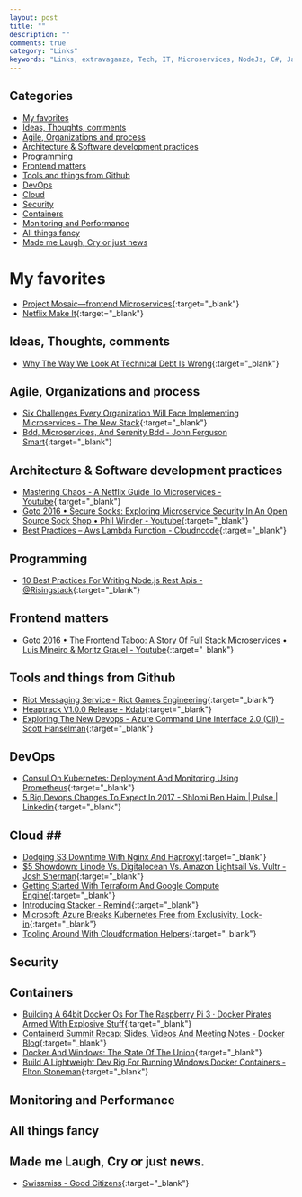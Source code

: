```yaml
---
layout: post
title: ""
description: ""
comments: true
category: "Links"
keywords: "Links, extravaganza, Tech, IT, Microservices, NodeJs, C#, Javascript, Solution architecture"
---
```


## Categories ##
* [My favorites](#favorites)
* [Ideas, Thoughts, comments](#ideas)
* [Agile, Organizations and process](#agile)
* [Architecture & Software development practices](#development)
* [Programming](#net)
* [Frontend matters](#web)
* [Tools and things from Github](#tools)
* [DevOps](#devops)
* [Cloud](#cloud)
* [Security](#security)
* [Containers](#containers)
* [Monitoring and Performance](#monitoring)
* [All things fancy](#buzz)
* [Made me Laugh, Cry or just news](#news)

# My favorites<a name="favorites"></a> #
* [Project Mosaic—frontend Microservices](https://www.mosaic9.org/){:target="_blank"}
* [Netflix Make It](http://makeit.netflix.com/projects/personal-trainer){:target="_blank"}

## Ideas, Thoughts, comments <a name="ideas"></a> ##
* [Why The Way We Look At Technical Debt Is Wrong](http://www.bigeng.io/why-the-way-we-look-at-technical-debt-is-wrong/){:target="_blank"}

## Agile, Organizations and process<a name="agile"></a> ##
* [Six Challenges Every Organization Will Face Implementing Microservices - The New Stack](https://thenewstack.io/microservices-standardization-moving-monolith-microservices/){:target="_blank"}
* [Bdd, Microservices, And Serenity Bdd - John Ferguson Smart](https://johnfergusonsmart.com/bdd-and-microservices/){:target="_blank"}

## Architecture & Software development practices <a name="development"></a> ##
* [Mastering Chaos - A Netflix Guide To Microservices - Youtube](https://www.youtube.com/watch?v=CZ3wIuvmHeM){:target="_blank"}
* [Goto 2016 • Secure Socks: Exploring Microservice Security In An Open Source Sock Shop • Phil Winder - Youtube](https://www.youtube.com/watch?v=GOjAcmVUmZc){:target="_blank"}
* [Best Practices – Aws Lambda Function - Cloudncode](https://cloudncode.blog/2017/03/02/best-practices-aws-lambda-function/){:target="_blank"}

## Programming <a name="net"></a> ##
* [10 Best Practices For Writing Node.js Rest Apis - @Risingstack](https://blog.risingstack.com/10-best-practices-for-writing-node-js-rest-apis/){:target="_blank"}

## Frontend matters <a name="web"></a> ##
* [Goto 2016 • The Frontend Taboo: A Story Of Full Stack Microservices • Luis Mineiro & Moritz Grauel - Youtube](https://www.youtube.com/watch?v=vCzTK4XPfX8){:target="_blank"}

## Tools and things from Github <a name="tools"></a> ##
* [Riot Messaging Service - Riot Games Engineering](https://engineering.riotgames.com/news/riot-messaging-service){:target="_blank"}
* [Heaptrack V1.0.0 Release - Kdab](https://www.kdab.com/heaptrack-v1-0-0-release/){:target="_blank"}
* [Exploring The New Devops - Azure Command Line Interface 2.0 (Cli) - Scott Hanselman](https://www.hanselman.com/blog/ExploringTheNewDevOpsAzureCommandLineInterface20CLI.aspx){:target="_blank"}

## DevOps<a name="devops"></a> ##
* [Consul On Kubernetes: Deployment And Monitoring Using Prometheus](https://www.weave.works/running-consul-kubernetes-monitoring-prometheus/){:target="_blank"}
* [5 Big Devops Changes To Expect In 2017 - Shlomi Ben Haim | Pulse | Linkedin](https://www.linkedin.com/pulse/5-big-devops-changes-expect-2017-shlomi-ben-haim){:target="_blank"}

## Cloud <a name="cloud"></a>##
* [Dodging S3 Downtime With Nginx And Haproxy](https://blog.sentry.io/2017/03/01/dodging-s3-downtime-with-nginx-and-haproxy.html){:target="_blank"}
* [$5 Showdown: Linode Vs. Digitalocean Vs. Amazon Lightsail Vs. Vultr - Josh Sherman](https://joshtronic.com/2017/02/14/five-dollar-showdown-linode-vs-digitalocean-vs-lightsaild-vs-vultr/){:target="_blank"}
* [Getting Started With Terraform And Google Compute Engine](https://blog.elasticbyte.net/getting-started-with-terraform-and-google-compute-engine/){:target="_blank"}
* [Introducing Stacker - Remind](http://engineering.remind.com/introduction-to-stacker/){:target="_blank"}
* [Microsoft: Azure Breaks Kubernetes Free from Exclusivity, Lock-in](https://thenewstack.io/microsofts-burns-azure-breaks-kubernetes-free-exclusivity-lock/){:target="_blank"}
* [Tooling Around With Cloudformation Helpers](https://www.whaletech.co/2017/02/28/Tooling-around-with-CloudFormation-helpers.html){:target="_blank"}

## Security<a name="security"></a> ##

## Containers <a name="containers"></a> ##
* [Building A 64bit Docker Os For The Raspberry Pi 3 · Docker Pirates Armed With Explosive Stuff](https://blog.hypriot.com/post/building-a-64bit-docker-os-for-rpi3/){:target="_blank"}
* [Containerd Summit Recap: Slides, Videos And Meeting Notes - Docker Blog](https://blog.docker.com/2017/02/containerd-summit-recap-slides-videos-meeting-notes/){:target="_blank"}
* [Docker And Windows: The State Of The Union](https://www.slideshare.net/sixeyed/docker-and-windows-the-state-of-the-union){:target="_blank"}
* [Build A Lightweight Dev Rig For Running Windows Docker Containers - Elton Stoneman](https://blog.sixeyed.com/build-a-dev-rig-for-running-windows-docker-containers/){:target="_blank"}

## Monitoring and Performance <a name="monitoring"></a> ##

## All things fancy <a name="buzz"></a> ##

## Made me Laugh, Cry or just news. <a name="news"></a> ##
* [Swissmiss - Good Citizens](http://www.swiss-miss.com/2017/03/good-citizens.html){:target="_blank"}
